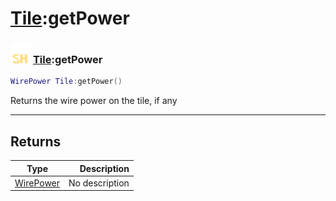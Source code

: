 # [Tile](../tile/README.md):getPower

### <img src="../../.gitbook/assets/shared.png" width="32" height="32" /> [Tile](../tile/README.md):getPower

```lua
WirePower Tile:getPower()
```

Returns the wire power on the tile, if any<br>

-----------------
## Returns

| Type   | Description |
| ------ | ----------: |
| [WirePower](../wirepower/README.md) | No description |
